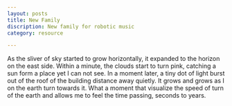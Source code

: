```yaml
---
layout: posts
title: New Family
discription: New family for robotic music
category: resource

---
```





As the sliver of sky started to grow horizontally, it expanded to the horizon on the east side. Within a minute, the clouds start to turn pink, catching a sun form a place yet I can not see. In a moment later, a tiny dot of light burst out of the roof of the building distance away quietly. It grows and grows as I on the earth turn towards it. What a moment that visualize the speed of turn of the earth and allows me to feel the time passing, seconds to years. 

